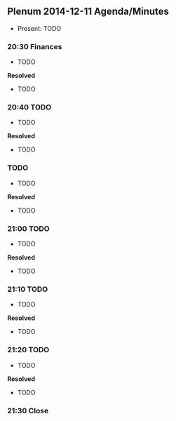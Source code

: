 ## Plenum 2014-12-11 Agenda/Minutes

- Present: TODO

### 20:30 Finances

- TODO

**Resolved**

- TODO

### 20:40 TODO

- TODO

**Resolved**

- TODO

### TODO

- TODO

**Resolved**

- TODO

### 21:00 TODO

- TODO

**Resolved**

- TODO

### 21:10 TODO

- TODO

**Resolved**

- TODO

### 21:20 TODO

- TODO

**Resolved**

- TODO

### 21:30 Close
